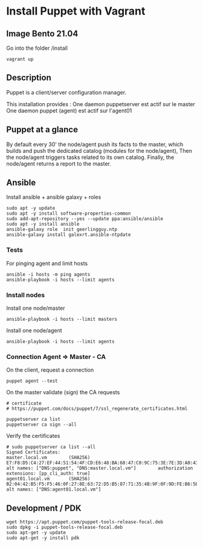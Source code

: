 # Install Puppet with Vagrant
## Image Bento 21.04
Go into the folder /install
````
vagrant up
````

## Description
Puppet is a client/server configuration manager.

This installation provides :
    One daemon puppetserver est actif sur le master
    One daemon puppet (agent) est actif sur l'agent01

## Puppet at a glance
By default every 30' the node/agent push its facts to the master, which builds and push the dedicated catalog (modules for the node/agent), 
Then the node/agent triggers tasks related to its own catalog.
Finally, the node/agent returns a report to the master.

## Ansible
Install ansible + ansible galaxy + roles

````
sudo apt -y update
sudo apt -y install software-properties-common
sudo add-apt-repository --yes --update ppa:ansible/ansible
sudo apt -y install ansible
ansible-galaxy role  init geerlingguy.ntp
ansible-galaxy install galexrt.ansible-ntpdate
````

### Tests
For pinging agent and limit hosts
````
ansible -i hosts -m ping agents
ansible-playbook -i hosts --limit agents 
````

### Install nodes
Install one node/master
````
ansible-playbook -i hosts --limit masters 
````

Install one node/agent
````
ansible-playbook -i hosts --limit agents 
````

### Connection Agent => Master - CA 
On the client, request a connection 
````
puppet agent --test
````

On the master validate (sign) the CA requests
````
# certificate
# https://puppet.com/docs/puppet/7/ssl_regenerate_certificates.html

puppetserver ca list
puppetserver ca sign --all
````

Verify the certificates
````
# sudo puppetserver ca list --all
Signed Certificates:
master.local.vm        (SHA256)  E7:F8:D5:C4:27:EF:44:51:54:4F:CD:E6:48:BA:68:47:C0:9C:75:3E:7E:3D:A0:43:39:8E:94:C5:5B:70:CB:D5 alt names: ["DNS:puppet", "DNS:master.local.vm"]        authorization extensions: [pp_cli_auth: true]
agent01.local.vm       (SHA256)  B2:04:42:B5:F5:F5:46:0F:27:8E:63:72:D5:B5:87:71:35:4B:9F:0F:9D:FE:B6:5B:DC:DE:4E:A8:8F:D6:92:17 alt names: ["DNS:agent01.local.vm"]
````

## Development / PDK
````
wget https://apt.puppet.com/puppet-tools-release-focal.deb
sudo dpkg -i puppet-tools-release-focal.deb
sudo apt-get -y update
sudo apt-get -y install pdk
````
